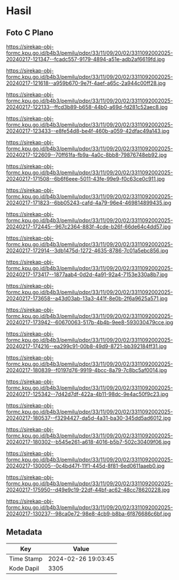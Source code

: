 # Hasil

## Foto C Plano

https://sirekap-obj-formc.kpu.go.id/b4b3/pemilu/pdpr/33/11/09/20/02/3311092002025-20240217-121347--fcadc557-9179-4894-a51e-adb2af6619fd.jpg

https://sirekap-obj-formc.kpu.go.id/b4b3/pemilu/pdpr/33/11/09/20/02/3311092002025-20240217-121618--a959b670-9e7f-4aef-a65c-2a944c00ff28.jpg

https://sirekap-obj-formc.kpu.go.id/b4b3/pemilu/pdpr/33/11/09/20/02/3311092002025-20240217-122133--ffcd3b89-b658-44b0-a69d-fd281c52aec8.jpg

https://sirekap-obj-formc.kpu.go.id/b4b3/pemilu/pdpr/33/11/09/20/02/3311092002025-20240217-123433--e8fe54d8-be4f-460b-a059-42dfac49a143.jpg

https://sirekap-obj-formc.kpu.go.id/b4b3/pemilu/pdpr/33/11/09/20/02/3311092002025-20240217-122609--70ff61fa-fb9a-4a0c-8bb8-79876748eb92.jpg

https://sirekap-obj-formc.kpu.go.id/b4b3/pemilu/pdpr/33/11/09/20/02/3311092002025-20240217-171508--6b6f6eee-5011-43fe-99e9-f0c63ce0c911.jpg

https://sirekap-obj-formc.kpu.go.id/b4b3/pemilu/pdpr/33/11/09/20/02/3311092002025-20240217-171823--6bb05243-cafd-4a79-96e4-469814899435.jpg

https://sirekap-obj-formc.kpu.go.id/b4b3/pemilu/pdpr/33/11/09/20/02/3311092002025-20240217-172445--967c2364-883f-4cde-b26f-66de64c4dd57.jpg

https://sirekap-obj-formc.kpu.go.id/b4b3/pemilu/pdpr/33/11/09/20/02/3311092002025-20240217-172914--3db1475d-1272-4635-8786-7c01a5ebc856.jpg

https://sirekap-obj-formc.kpu.go.id/b4b3/pemilu/pdpr/33/11/09/20/02/3311092002025-20240217-173417--1877aab4-0d2d-4a91-92a4-7153e330a8b7.jpg

https://sirekap-obj-formc.kpu.go.id/b4b3/pemilu/pdpr/33/11/09/20/02/3311092002025-20240217-173658--a43d03ab-13a3-441f-8e0b-2f6a9625a571.jpg

https://sirekap-obj-formc.kpu.go.id/b4b3/pemilu/pdpr/33/11/09/20/02/3311092002025-20240217-173942--60670063-517b-4b4b-9ee8-593030479cce.jpg

https://sirekap-obj-formc.kpu.go.id/b4b3/pemilu/pdpr/33/11/09/20/02/3311092002025-20240217-174216--ea299c91-00b8-49d9-8721-bb392184ff31.jpg

https://sirekap-obj-formc.kpu.go.id/b4b3/pemilu/pdpr/33/11/09/20/02/3311092002025-20240217-180839--f0197d76-9919-4bcc-8a79-7c8bc5af0014.jpg

https://sirekap-obj-formc.kpu.go.id/b4b3/pemilu/pdpr/33/11/09/20/02/3311092002025-20240217-125342--7d42d7df-422a-4b11-98dc-9e4ac50f9c23.jpg

https://sirekap-obj-formc.kpu.go.id/b4b3/pemilu/pdpr/33/11/09/20/02/3311092002025-20240217-180537--f3294427-da5d-4a31-ba30-345dd5ad6012.jpg

https://sirekap-obj-formc.kpu.go.id/b4b3/pemilu/pdpr/33/11/09/20/02/3311092002025-20240217-180302--b545e261-a618-4016-b5b7-502c30409f06.jpg

https://sirekap-obj-formc.kpu.go.id/b4b3/pemilu/pdpr/33/11/09/20/02/3311092002025-20240217-130005--0c4bd47f-11f1-445d-8f81-6ed0611aaeb0.jpg

https://sirekap-obj-formc.kpu.go.id/b4b3/pemilu/pdpr/33/11/09/20/02/3311092002025-20240217-175950--d49e9c19-22df-44bf-ac62-48cc78620228.jpg

https://sirekap-obj-formc.kpu.go.id/b4b3/pemilu/pdpr/33/11/09/20/02/3311092002025-20240217-130237--98ca0e72-98e8-4cb9-b8ba-6f876686c6bf.jpg


## Metadata

| Key        | Value               |
| ---------- | ------------------- |
| Time Stamp | 2024-02-26 19:03:45 |
| Kode Dapil | 3305                |



